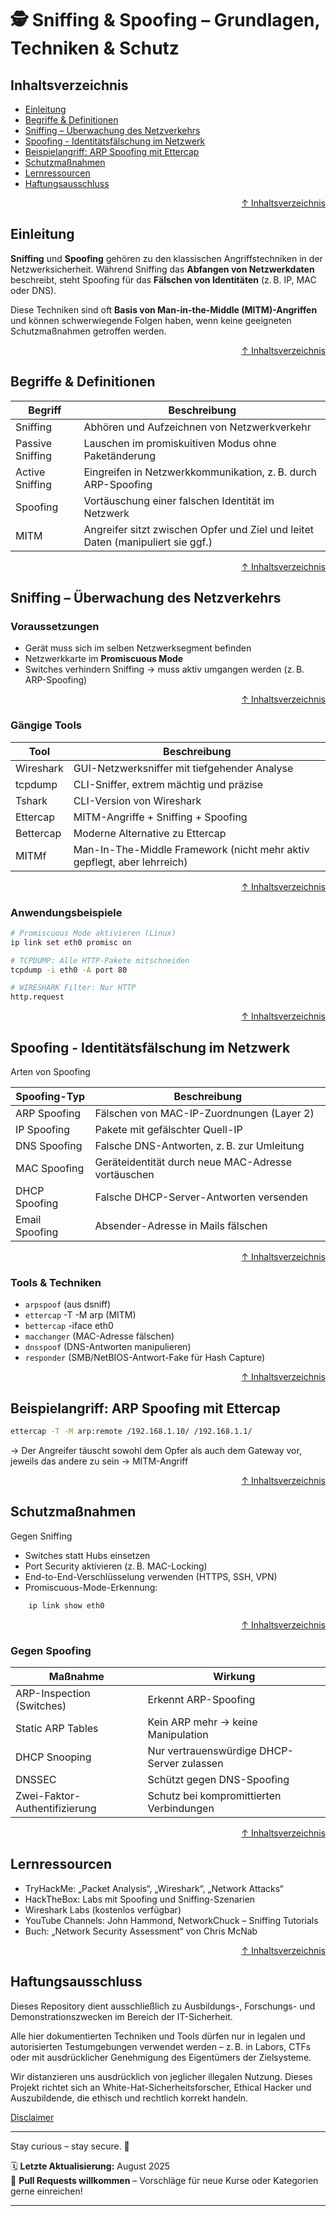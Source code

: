 # 🕵️ Sniffing & Spoofing – Grundlagen, Techniken & Schutz



## Inhaltsverzeichnis
- [Einleitung](#einleitung)
- [Begriffe & Definitionen](#begriffe--definitionen)
- [Sniffing – Überwachung des Netzverkehrs](#sniffing--überwachung-des-netzverkehrs)
- [Spoofing - Identitätsfälschung im Netzwerk](#spoofing---identitätsfälschung-im-netzwerk)
- [Beispielangriff: ARP Spoofing mit Ettercap](#beispielangriff-arp-spoofing-mit-ettercap)
- [Schutzmaßnahmen](#schutzmaßnahmen)
- [Lernressourcen](#lernressourcen)
- [Haftungsausschluss](#haftungsausschluss)




<div align=right>

[↑ Inhaltsverzeichnis](#inhaltsverzeichnis)

</div>


## Einleitung

**Sniffing** und **Spoofing** gehören zu den klassischen Angriffstechniken in der Netzwerksicherheit. Während Sniffing das **Abfangen von Netzwerkdaten** beschreibt, steht Spoofing für das **Fälschen von Identitäten** (z. B. IP, MAC oder DNS).

Diese Techniken sind oft **Basis von Man-in-the-Middle (MITM)-Angriffen** und können schwerwiegende Folgen haben, wenn keine geeigneten Schutzmaßnahmen getroffen werden.




<div align=right>

[↑ Inhaltsverzeichnis](#inhaltsverzeichnis)

</div>


## Begriffe & Definitionen

| Begriff         | Beschreibung                                                                 |
|------------------|------------------------------------------------------------------------------|
| Sniffing         | Abhören und Aufzeichnen von Netzwerkverkehr                                 |
| Passive Sniffing | Lauschen im promiskuitiven Modus ohne Paketänderung                         |
| Active Sniffing  | Eingreifen in Netzwerkkommunikation, z. B. durch ARP-Spoofing               |
| Spoofing         | Vortäuschung einer falschen Identität im Netzwerk                          |
| MITM             | Angreifer sitzt zwischen Opfer und Ziel und leitet Daten (manipuliert sie ggf.) |



<div align=right>

[↑ Inhaltsverzeichnis](#inhaltsverzeichnis)

</div>

## Sniffing – Überwachung des Netzverkehrs

### Voraussetzungen
- Gerät muss sich im selben Netzwerksegment befinden
- Netzwerkkarte im **Promiscuous Mode**
- Switches verhindern Sniffing → muss aktiv umgangen werden (z. B. ARP-Spoofing)


<div align=right>

[↑ Inhaltsverzeichnis](#inhaltsverzeichnis)

</div>


### Gängige Tools

| Tool         | Beschreibung                                  |
|--------------|-----------------------------------------------|
| Wireshark    | GUI-Netzwerksniffer mit tiefgehender Analyse  |
| tcpdump      | CLI-Sniffer, extrem mächtig und präzise       |
| Tshark       | CLI-Version von Wireshark                     |
| Ettercap     | MITM-Angriffe + Sniffing + Spoofing           |
| Bettercap    | Moderne Alternative zu Ettercap               |
| MITMf        | Man-In-The-Middle Framework (nicht mehr aktiv gepflegt, aber lehrreich) |


<div align=right>

[↑ Inhaltsverzeichnis](#inhaltsverzeichnis)

</div>


### Anwendungsbeispiele

```bash
# Promiscuous Mode aktivieren (Linux)
ip link set eth0 promisc on

# TCPDUMP: Alle HTTP-Pakete mitschneiden
tcpdump -i eth0 -A port 80

# WIRESHARK Filter: Nur HTTP
http.request
```



<div align=right>

[↑ Inhaltsverzeichnis](#inhaltsverzeichnis)

</div>

## Spoofing - Identitätsfälschung im Netzwerk

Arten von Spoofing

| Spoofing-Typ   | Beschreibung                                       |
| -------------- | -------------------------------------------------- |
| ARP Spoofing   | Fälschen von MAC-IP-Zuordnungen (Layer 2)          |
| IP Spoofing    | Pakete mit gefälschter Quell-IP                    |
| DNS Spoofing   | Falsche DNS-Antworten, z. B. zur Umleitung         |
| MAC Spoofing   | Geräteidentität durch neue MAC-Adresse vortäuschen |
| DHCP Spoofing  | Falsche DHCP-Server-Antworten versenden            |
| Email Spoofing | Absender-Adresse in Mails fälschen                 |


<div align=right>

[↑ Inhaltsverzeichnis](#inhaltsverzeichnis)

</div>


### Tools & Techniken

- `arpspoof` (aus dsniff)
- `ettercap` -T -M arp (MITM)
- `bettercap` -iface eth0
- `macchanger` (MAC-Adresse fälschen)
- `dnsspoof` (DNS-Antworten manipulieren)
- `responder` (SMB/NetBIOS-Antwort-Fake für Hash Capture)




<div align=right>

[↑ Inhaltsverzeichnis](#inhaltsverzeichnis)

</div>


## Beispielangriff: ARP Spoofing mit Ettercap

```bash
ettercap -T -M arp:remote /192.168.1.10/ /192.168.1.1/
```
→ Der Angreifer täuscht sowohl dem Opfer als auch dem Gateway vor, jeweils das andere zu sein → MITM-Angriff



<div align=right>

[↑ Inhaltsverzeichnis](#inhaltsverzeichnis)

</div>

## Schutzmaßnahmen
Gegen Sniffing

- Switches statt Hubs einsetzen
- Port Security aktivieren (z. B. MAC-Locking)
- End-to-End-Verschlüsselung verwenden (HTTPS, SSH, VPN)
- Promiscuous-Mode-Erkennung:
```bash
    ip link show eth0
```


<div align=right>

[↑ Inhaltsverzeichnis](#inhaltsverzeichnis)

</div>


### Gegen Spoofing

| Maßnahme                      | Wirkung                                    |
| ----------------------------- | ------------------------------------------ |
| ARP-Inspection (Switches)     | Erkennt ARP-Spoofing                       |
| Static ARP Tables             | Kein ARP mehr → keine Manipulation         |
| DHCP Snooping                 | Nur vertrauenswürdige DHCP-Server zulassen |
| DNSSEC                        | Schützt gegen DNS-Spoofing                 |
| Zwei-Faktor-Authentifizierung | Schutz bei kompromittierten Verbindungen   |




<div align=right>

[↑ Inhaltsverzeichnis](#inhaltsverzeichnis)

</div>


## Lernressourcen

- TryHackMe: „Packet Analysis“, „Wireshark“, „Network Attacks“
- HackTheBox: Labs mit Spoofing und Sniffing-Szenarien
- Wireshark Labs (kostenlos verfügbar)
- YouTube Channels: John Hammond, NetworkChuck – Sniffing Tutorials
- Buch: „Network Security Assessment“ von Chris McNab




<div align=right>

[↑ Inhaltsverzeichnis](#inhaltsverzeichnis)

</div>


## Haftungsausschluss

Dieses Repository dient ausschließlich zu Ausbildungs-, Forschungs- und Demonstrationszwecken im Bereich der IT-Sicherheit.

Alle hier dokumentierten Techniken und Tools dürfen nur in legalen und autorisierten Testumgebungen verwendet werden – z. B. in Labors, CTFs oder mit ausdrücklicher Genehmigung des Eigentümers der Zielsysteme.

Wir distanzieren uns ausdrücklich von jeglicher illegalen Nutzung.
Dieses Projekt richtet sich an White-Hat-Sicherheitsforscher, Ethical Hacker und Auszubildende, die ethisch und rechtlich korrekt handeln.

[Disclaimer](/00-disclaimer/disclaimer.md)

--- 

Stay curious – stay secure. 🔐

🗓️ **Letzte Aktualisierung:** August 2025  
🤝 **Pull Requests willkommen** – Vorschläge für neue Kurse oder Kategorien gerne einreichen!

---
